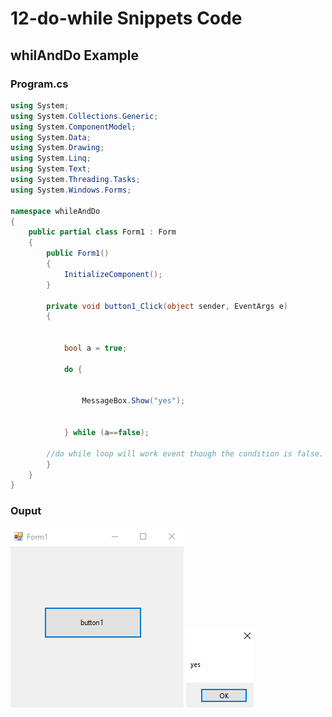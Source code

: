 # 12-do-while Snippets Code

## whilAndDo Example

### Program.cs

```c#
using System;
using System.Collections.Generic;
using System.ComponentModel;
using System.Data;
using System.Drawing;
using System.Linq;
using System.Text;
using System.Threading.Tasks;
using System.Windows.Forms;

namespace whileAndDo
{
    public partial class Form1 : Form
    {
        public Form1()
        {
            InitializeComponent();
        }

        private void button1_Click(object sender, EventArgs e)
        {


            bool a = true;

            do {


                MessageBox.Show("yes");


            } while (a==false);

        //do while loop will work event though the condition is false.
        }
    }
}


```

### Ouput

![whilAndDo](media/1.PNG)
![whilAndDo](media/2.PNG)











